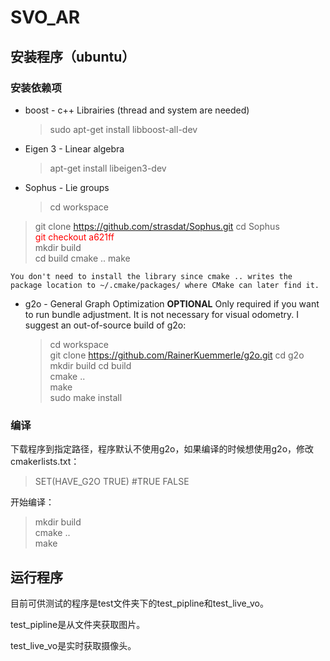 # SVO_AR
## 安装程序（ubuntu）
### 安装依赖项
* boost - c++ Librairies (thread and system are needed)
	> sudo apt-get install libboost-all-dev	
* Eigen 3 - Linear algebra
	> apt-get install libeigen3-dev
* Sophus - Lie groups
 	> cd workspace
 > git clone https://github.com/strasdat/Sophus.git	
 > cd Sophus	
 > <font color=red>git checkout a621ff</font>	
 > mkdir build	
 > cd build	
 > cmake ..	
 > make

	You don't need to install the library since cmake .. writes the package location to ~/.cmake/packages/ where CMake can later find it.
* g2o - General Graph Optimization **OPTIONAL**	
	Only required if you want to run bundle adjustment. It is not necessary for visual odometry. 
    I suggest an out-of-source build of g2o:
	> cd workspace	
git clone https://github.com/RainerKuemmerle/g2o.git
cd g2o	
mkdir build	
cd build	
cmake ..	
make	
sudo make install

### 编译
下载程序到指定路径，程序默认不使用g2o，如果编译的时候想使用g2o，修改cmakerlists.txt：
>SET(HAVE_G2O TRUE)   #TRUE  FALSE

开始编译：
>mkdir build	
>cmake ..	
>make

## 运行程序
目前可供测试的程序是test文件夹下的test_pipline和test_live_vo。

test_pipline是从文件夹获取图片。

test_live_vo是实时获取摄像头。